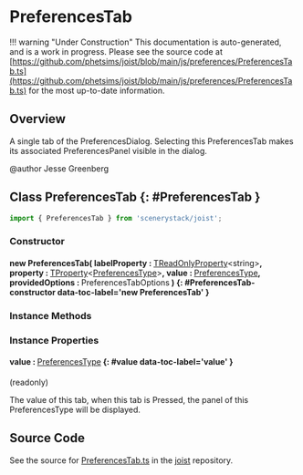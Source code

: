 # PreferencesTab

!!! warning "Under Construction"
    This documentation is auto-generated, and is a work in progress. Please see the source code at
    [https://github.com/phetsims/joist/blob/main/js/preferences/PreferencesTab.ts](https://github.com/phetsims/joist/blob/main/js/preferences/PreferencesTab.ts) for the most up-to-date information.

## Overview

A single tab of the PreferencesDialog. Selecting this PreferencesTab makes its associated PreferencesPanel
visible in the dialog.

@author Jesse Greenberg

## Class PreferencesTab {: #PreferencesTab }


```js
import { PreferencesTab } from 'scenerystack/joist';
```
### Constructor

#### new PreferencesTab( labelProperty : <span style="font-weight: 400;">[TReadOnlyProperty](../axon/TReadOnlyProperty.md)&lt;<span style="color: hsla(calc(var(--md-hue) + 180deg),80%,40%,1);">string</span>&gt;</span>, property : <span style="font-weight: 400;">[TProperty](../axon/TProperty.md)&lt;[PreferencesType](../joist/PreferencesType.md)&gt;</span>, value : <span style="font-weight: 400;">[PreferencesType](../joist/PreferencesType.md)</span>, providedOptions : <span style="font-weight: 400;">PreferencesTabOptions</span> ) {: #PreferencesTab-constructor data-toc-label='new PreferencesTab' }

### Instance Methods



### Instance Properties

#### value : <span style="font-weight: 400;">[PreferencesType](../joist/PreferencesType.md)</span> {: #value data-toc-label='value' }

(readonly)

The value of this tab, when this tab is Pressed, the panel of this PreferencesType will be displayed.



## Source Code

See the source for [PreferencesTab.ts](https://github.com/phetsims/joist/blob/main/js/preferences/PreferencesTab.ts) in the [joist](https://github.com/phetsims/joist) repository.

